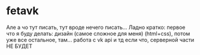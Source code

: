 # fetavk

Але а чо тут писать, тут вроде нечего писать...
Ладно
кратко: первое что я буду делать: дизайн (самое сложное для меня) (html+css), потом уже все остальное, там... работа с vk api и тд
если что, серверной части НЕ БУДЕТ
